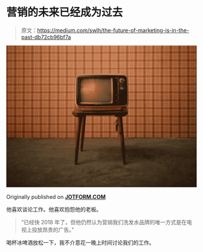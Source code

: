 # 营销的未来已经成为过去

> 原文：<https://medium.com/swlh/the-future-of-marketing-is-in-the-past-db72cb96bf7a>

![](img/e217bc6e6c21fedc8c501d7c72ce946c.png)

Originally published on [**JOTFORM.COM**](http://jotform.com)

他喜欢谈论工作。他喜欢抱怨他的老板。

> “已经快 2018 年了，但他仍然认为营销我们洗发水品牌的唯一方式是在电视上投放昂贵的广告。”

喝杯冰啤酒放松一下，我不介意花一晚上时间讨论我们的工作。